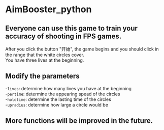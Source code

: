 # AimBooster_python
## Everyone can use this game to train your accuracy of shooting in FPS games.
After you click the button "开始", the game begins and you should click in the range that the white circles cover. \
You have three lives at the beginning.
## Modify the parameters
-`lives`: determine how many lives you have at the beginning \
-`pertime`: determine the appearing spead of the circles \
-`holdtime`: determine the lasting time of the circles \
-`upradius`: determine how large a circle would be
## More functions will be improved in the future.

